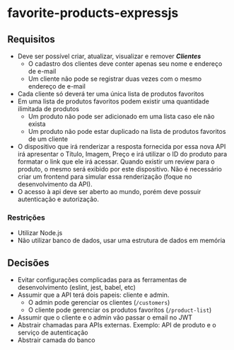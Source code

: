# favorite-products-expressjs

## Requisitos

- Deve ser possível criar, atualizar, visualizar e remover ***Clientes***
  - O cadastro dos clientes deve conter apenas seu nome e endereço de e-mail
  - Um cliente não pode se registrar duas vezes com o mesmo endereço de e-mail
- Cada cliente só deverá ter uma única lista de produtos favoritos
- Em uma lista de produtos favoritos podem existir uma quantidade ilimitada de
  produtos
  - Um produto não pode ser adicionado em uma lista caso ele não exista
  - Um produto não pode estar duplicado na lista de produtos favoritos de um
    cliente
- O dispositivo que irá renderizar a resposta fornecida por essa nova API irá
  apresentar o Título, Imagem, Preço e irá utilizar o ID do produto para
  formatar o link que ele irá acessar. Quando existir um review para o produto,
  o mesmo será exibido por este dispositivo. Não é necessário criar um frontend
  para simular essa renderização (foque no desenvolvimento da API).
- O acesso à api deve ser aberto ao mundo, porém deve possuir autenticação e
  autorização.

### Restrições

- Utilizar Node.js
- Não utilizar banco de dados, usar uma estrutura de dados em memória

## Decisões

- Evitar configurações complicadas para as ferramentas de desenvolvimento
  (eslint, jest, babel, etc)
- Assumir que a API terá dois papeis: cliente e admin.
  - O admin pode gerenciar os clientes (`/customers`)
  - O cliente pode gerenciar os produtos favoritos (`/product-list`)
- Assumir que o cliente e o admin vão passar o email no JWT
- Abstrair chamadas para APIs externas. Exemplo: API de produto e o serviço de
  autenticação
- Abstrair camada do banco
